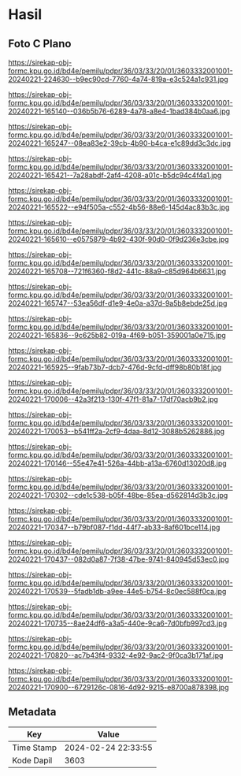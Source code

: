 # Hasil

## Foto C Plano

https://sirekap-obj-formc.kpu.go.id/bd4e/pemilu/pdpr/36/03/33/20/01/3603332001001-20240221-224630--b9ec90cd-7760-4a74-819a-e3c524a1c931.jpg

https://sirekap-obj-formc.kpu.go.id/bd4e/pemilu/pdpr/36/03/33/20/01/3603332001001-20240221-165140--036b5b76-6289-4a78-a8e4-1bad384b0aa6.jpg

https://sirekap-obj-formc.kpu.go.id/bd4e/pemilu/pdpr/36/03/33/20/01/3603332001001-20240221-165247--08ea83e2-39cb-4b90-b4ca-e1c89dd3c3dc.jpg

https://sirekap-obj-formc.kpu.go.id/bd4e/pemilu/pdpr/36/03/33/20/01/3603332001001-20240221-165421--7a28abdf-2af4-4208-a01c-b5dc94c4f4a1.jpg

https://sirekap-obj-formc.kpu.go.id/bd4e/pemilu/pdpr/36/03/33/20/01/3603332001001-20240221-165522--e94f505a-c552-4b56-88e6-145d4ac83b3c.jpg

https://sirekap-obj-formc.kpu.go.id/bd4e/pemilu/pdpr/36/03/33/20/01/3603332001001-20240221-165610--e0575879-4b92-430f-90d0-0f9d236e3cbe.jpg

https://sirekap-obj-formc.kpu.go.id/bd4e/pemilu/pdpr/36/03/33/20/01/3603332001001-20240221-165708--721f6360-f8d2-441c-88a9-c85d964b6631.jpg

https://sirekap-obj-formc.kpu.go.id/bd4e/pemilu/pdpr/36/03/33/20/01/3603332001001-20240221-165747--53ea56df-d1e9-4e0a-a37d-9a5b8ebde25d.jpg

https://sirekap-obj-formc.kpu.go.id/bd4e/pemilu/pdpr/36/03/33/20/01/3603332001001-20240221-165836--9c625b82-019a-4f69-b051-359001a0e715.jpg

https://sirekap-obj-formc.kpu.go.id/bd4e/pemilu/pdpr/36/03/33/20/01/3603332001001-20240221-165925--9fab73b7-dcb7-476d-9cfd-dff98b80b18f.jpg

https://sirekap-obj-formc.kpu.go.id/bd4e/pemilu/pdpr/36/03/33/20/01/3603332001001-20240221-170006--42a3f213-130f-47f1-81a7-17df70acb9b2.jpg

https://sirekap-obj-formc.kpu.go.id/bd4e/pemilu/pdpr/36/03/33/20/01/3603332001001-20240221-170053--b541ff2a-2cf9-4daa-8d12-3088b5262886.jpg

https://sirekap-obj-formc.kpu.go.id/bd4e/pemilu/pdpr/36/03/33/20/01/3603332001001-20240221-170146--55e47e41-526a-44bb-a13a-6760d13020d8.jpg

https://sirekap-obj-formc.kpu.go.id/bd4e/pemilu/pdpr/36/03/33/20/01/3603332001001-20240221-170302--cde1c538-b05f-48be-85ea-d562814d3b3c.jpg

https://sirekap-obj-formc.kpu.go.id/bd4e/pemilu/pdpr/36/03/33/20/01/3603332001001-20240221-170347--b79bf087-f1dd-44f7-ab33-8af601bce114.jpg

https://sirekap-obj-formc.kpu.go.id/bd4e/pemilu/pdpr/36/03/33/20/01/3603332001001-20240221-170437--082d0a87-7f38-47be-9741-840945d53ec0.jpg

https://sirekap-obj-formc.kpu.go.id/bd4e/pemilu/pdpr/36/03/33/20/01/3603332001001-20240221-170539--5fadb1db-a9ee-44e5-b754-8c0ec588f0ca.jpg

https://sirekap-obj-formc.kpu.go.id/bd4e/pemilu/pdpr/36/03/33/20/01/3603332001001-20240221-170735--8ae24df6-a3a5-440e-9ca6-7d0bfb997cd3.jpg

https://sirekap-obj-formc.kpu.go.id/bd4e/pemilu/pdpr/36/03/33/20/01/3603332001001-20240221-170820--ac7b43f4-9332-4e92-9ac2-9f0ca3b171af.jpg

https://sirekap-obj-formc.kpu.go.id/bd4e/pemilu/pdpr/36/03/33/20/01/3603332001001-20240221-170900--6729126c-0816-4d92-9215-e8700a878398.jpg


## Metadata

| Key        | Value               |
| ---------- | ------------------- |
| Time Stamp | 2024-02-24 22:33:55 |
| Kode Dapil | 3603                |



